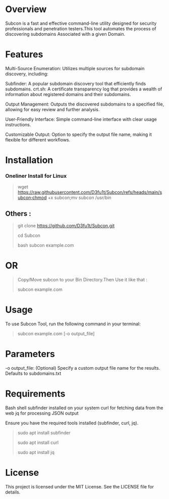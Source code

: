 # Overview

Subcon is a fast and effective command-line utility designed for security professionals and penetration testers.This tool automates the process of discovering subdomains Associated with a given Domain.


# Features
Multi-Source Enumeration: Utilizes multiple sources for subdomain discovery, including:

Subfinder: A popular subdomain discovery tool that efficiently finds subdomains.
crt.sh: A certificate transparency log that provides a wealth of information about registered domains and their subdomains.

Output Management: Outputs the discovered subdomains to a specified file, allowing for easy review and further analysis.

User-Friendly Interface: Simple command-line interface with clear usage instructions.

Customizable Output: Option to specify the output file name, making it flexible for different workflows.

# Installation 

### Oneliner Install for Linux 
> wget https://raw.githubusercontent.com/D3fu1t/Subcon/refs/heads/main/subcon;chmod +x subcon;mv subcon /usr/bin

## Others :

> git clone https://github.com/D3fu1t/Subcon.git
>
>  cd Subcon
>
> bash subcon example.com
# OR
> Copy/Move subcon to your Bin Directory.Then Use it like that :
>
> subcon example.com 

# Usage
To use Subcon Tool, run the following command in your terminal:

> subcon example.com [-o output_file]

# Parameters

-o output_file: (Optional) Specify a custom output file name for the results. Defaults to subdomains.txt

# Requirements
Bash shell
subfinder installed on your system
curl for fetching data from the web
jq for processing JSON output

Ensure you have the required tools installed (subfinder, curl, jq).

> sudo apt install subfinder
> 
> sudo apt install curl
> 
> sudo apt install jq

# License
This project is licensed under the MIT License. See the LICENSE file for details.
